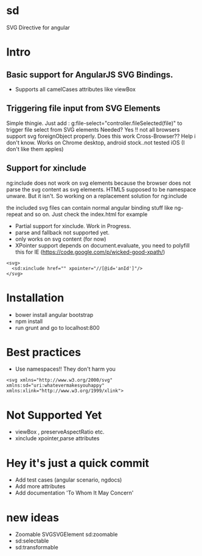 sd
==

SVG Directive for angular

# Intro

## Basic support for AngularJS SVG Bindings.
- Supports all camelCases attributes like viewBox


## Triggering file input from SVG Elements
Simple thingie. Just add : g:file-select="controller.fileSelected(file)" to trigger file select from SVG elements
Needed? Yes !! not all browsers support svg foreignObject properly. 
Does this work Cross-Browser?? Help i don't know. Works on Chrome desktop, android stock..not tested iOS (I don't like them apples)

## Support for xinclude

ng:include does not work on svg elements because the browser does not parse the svg content as svg elements.
HTML5 supposed to be namespace unware. But it isn't. So working on a replacement solution for ng:include

the included svg files can contain normal angular binding stuff like ng-repeat and so on. Just check the index.html for example

- Partial support for xinclude. Work in Progress.
- parse and fallback not supported yet.
- only works on svg content (for now)
- XPointer support depends on document.evaluate, you need to polyfill this for IE (https://code.google.com/p/wicked-good-xpath/)
```
<svg>
  <sd:xinclude href="" xpointer="//[@id='anId']"/>
</svg>
```



# Installation
- bower install angular bootstrap
- npm install
- run grunt and go to localhost:800 

# Best practices
- Use namespaces!! They don't harm you
```
<svg xmlns="http://www.w3.org/2000/svg" xmlns:sd="uri:whatevermakesyouhappy" xmlns:xlink="http://www.w3.org/1999/xlink">
```

# Not Supported Yet
- viewBox , preserveAspectRatio etc.
- xinclude xpointer,parse attributes

# Hey it's just a quick commit
- Add test cases (angular scenario, ngdocs)
- Add more attributes
- Add documentation 'To Whom It May Concern'

# new ideas
- Zoomable SVGSVGElement sd:zoomable
- sd:selectable
- sd:transformable

